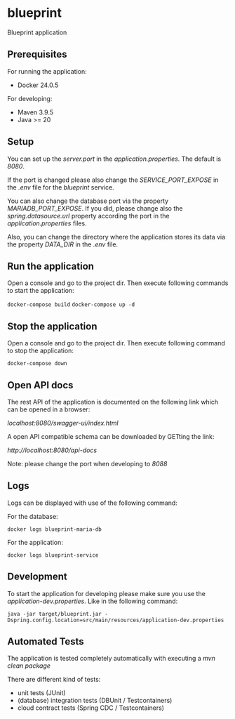 # blueprint

Blueprint application

## Prerequisites

For running the application:

* Docker 24.0.5

For developing:

* Maven 3.9.5
* Java >= 20

## Setup

You can set up the *server.port* in the *application.properties*. The default is *8080*. 

If the port is changed please also change the *SERVICE_PORT_EXPOSE* in the *.env* file for the *blueprint* service.

You can also change the database port via the property *MARIADB_PORT_EXPOSE*. If you did, please change also the 
*spring.datasource.url* property according the port in the *application.properties* files.

Also, you can change the directory where the application stores its data via the property *DATA_DIR* in the *.env* file.

## Run the application

Open a console and go to the project dir. Then execute following commands to start the application:

``docker-compose build``
``docker-compose up -d``

## Stop the application

Open a console and go to the project dir. Then execute following command to stop the application:

``docker-compose down``

## Open API docs

The rest API of the application is documented on the following link which can be opened in a browser:

*localhost:8080/swagger-ui/index.html*

A open API compatible schema can be downloaded by GETting the link:

*http://localhost:8080/api-docs*

Note: please change the port when developing to *8088*

## Logs

Logs can be displayed with use of the following command:

For the database:

``docker logs blueprint-maria-db``

For the application:

``docker logs blueprint-service``

## Development

To start the application for developing please make sure you use the *application-dev.properties*. 
Like in the following command:

``
java -jar target/blueprint.jar -Dspring.config.location=src/main/resources/application-dev.properties
``

## Automated Tests

The application is tested completely automatically with executing a *mvn clean package*

There are different kind of tests:

* unit tests (JUnit)
* (database) integration tests (DBUnit / Testcontainers)
* cloud contract tests (Spring CDC / Testcontainers)
